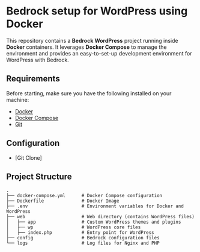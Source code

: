 # Bedrock setup for WordPress using Docker

This repository contains a **Bedrock WordPress** project running inside **Docker** containers. It leverages **Docker Compose** to manage the environment and provides an easy-to-set-up development environment for WordPress with Bedrock.

## Requirements

Before starting, make sure you have the following installed on your machine:
- [Docker](https://www.docker.com/get-started)
- [Docker Compose](https://docs.docker.com/compose/install/)
- [Git](https://git-scm.com/)

## Configuration
- [Git Clone]

## Project Structure

```plaintext
.
├── docker-compose.yml      # Docker Compose configuration
├── Dockerfile              # Docker Image
├── .env                    # Environment variables for Docker and WordPress
├── web                     # Web directory (contains WordPress files)
│   ├── app                 # Custom WordPress themes and plugins
│   ├── wp                  # WordPress core files
│   ├── index.php           # Entry point for WordPress
├── config                  # Bedrock configuration files
└── logs                    # Log files for Nginx and PHP
